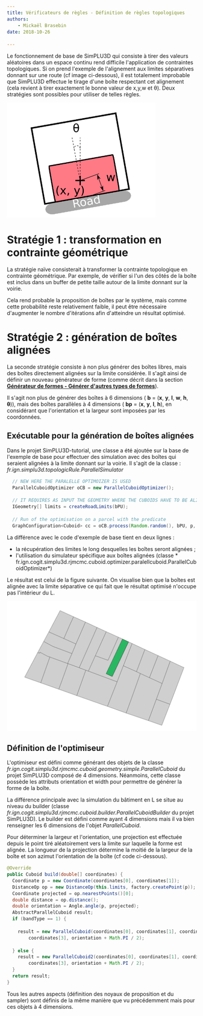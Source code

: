 ```yaml
---
title: Vérificateurs de règles - Définition de règles topologiques
authors:
    - Mickaël Brasebin
date: 2018-10-26

---
```


Le fonctionnement de base de SimPLU3D qui consiste à tirer des valeurs aléatoires dans un espace continu rend difficile l'application de contraintes topologiques. Si on prend l'exemple de l'alignement aux limites séparatives donnant sur une route (cf image ci-dessous), il est totalement improbable que SimPLU3D effectue le tirage d'une boîte respectant cet alignement (cela revient à tirer exactement le bonne valeur de x,y,w et θ). Deux stratégies sont possibles pour utiliser de telles règles.

![Illustration de la contrainte d'alignement](./img/alignement.png)

# Stratégie 1 : transformation en contrainte géométrique

La stratégie naïve consisterait à transformer la contrainte topologique en contrainte géométrique. Par exemple, de vérifier si l'un des côtés de la boîte est inclus dans un buffer de petite taille autour de la limite donnant sur la voirie.

Cela rend probable la proposition de boîtes par le système, mais comme cette probabilité reste relativement faible, il peut être nécessaire d'augmenter le nombre d'itérations afin d'atteindre un résultat optimisé.

# Stratégie 2 :  génération de boîtes alignées

La seconde stratégie consiste à non plus générer des boîtes libres, mais des boîtes directement alignées sur la limite considérée. Il s'agit ainsi de définir un nouveau générateur de forme (comme décrit dans la section [**Générateur de formes - Générer d'autres types de formes**]( ../generator/custom-shape.md)).

Il s'agit non plus de générer des boîtes à 6 dimensions ( **b** = (**x**, **y**, **l**, **w**, **h**, **θ**)), mais des boîtes parallèles à 4 dimensions ( **bp** = (**x**, **y**, **l**, **h**), en considérant que l'orientation et la largeur sont imposées par les coordonnées.

## Exécutable pour la génération de boîtes alignées

Dans le projet SimPLU3D-tutorial, une classe a été ajoutée sur la base de l'exemple de base pour effectuer des simulation avec des boîtes qui seraient alignées à la limite donnant sur la voirie. Il s'agit de la classe : *fr.ign.simplu3d.topologicRule.ParallelSimulator*

```JAVA
  // NEW HERE THE PARALELLE OPTIMOIZER IS USED
  ParallelCuboidOptimizer oCB = new ParallelCuboidOptimizer();

  // IT REQUIRES AS INPUT THE GEOMETRY WHERE THE CUBOIDS HAVE TO BE ALIGNED
  IGeometry[] limits = createRoadLimits(bPU);

  // Run of the optimisation on a parcel with the predicate
  GraphConfiguration<Cuboid> cc = oCB.process(Random.random(), bPU, p, env, 0, pred, limits, bPU.getGeom());

```

La différence avec le code d'exemple de base tient en deux lignes :

- la récupération des limites le long desquelles les boîtes seront alignées ;
- l'utilisation du simulateur spécifique aux boîtes alignées (classe * fr.ign.cogit.simplu3d.rjmcmc.cuboid.optimizer.paralellcuboid.ParallelCuboidOptimizer*)

Le résultat est celui de la figure suivante. On visualise bien que la boîtes est alignée avec la limite séparative ce qui fait que le résultat
optimisé n'occupe pas l'intérieur du L.

![Résult de la simulation d'une boîte alignée](./img/alignedBox.png)


## Définition de l'optimiseur

L'optimiseur est défini comme générant des objets de la classe  *fr.ign.cogit.simplu3d.rjmcmc.cuboid.geometry.simple.ParallelCuboid* du projet SimPLU3D composé de 4 dimensions. Néanmoins, cette classe possède les attributs orientation et width pour permettre de générer la forme de la boîte.

La différence principale avec la simulation du bâtiment en L se situe au niveau du builder (classe *fr.ign.cogit.simplu3d.rjmcmc.cuboid.builder.ParallelCuboidBuilder* du projet SimPLU3D). Le builder est défini comme ayant 4 dimensions mais il va bien renseigner les 6 dimensions de l'objet  *ParallelCuboid*.

Pour déterminer la largeur et l'orientation, une projection est effectuée depuis le point tiré aléatoirement vers la limite sur laquelle la forme est alignée. La longueur de la projection détermine la moitié de la largeur de la boîte et son azimut l'orientation de la boîte (cf code ci-dessous).

```JAVA
@Override
public Cuboid build(double[] coordinates) {
  Coordinate p = new Coordinate(coordinates[0], coordinates[1]);
  DistanceOp op = new DistanceOp(this.limits, factory.createPoint(p));
  Coordinate projected = op.nearestPoints()[0];
  double distance = op.distance();
  double orientation = Angle.angle(p, projected);
  AbstractParallelCuboid result;
  if (bandType == 1) {

    result = new ParallelCuboid(coordinates[0], coordinates[1], coordinates[2], distance * 2,
        coordinates[3], orientation + Math.PI / 2);

  } else {
    result = new ParallelCuboid2(coordinates[0], coordinates[1], coordinates[2], distance * 2,
        coordinates[3], orientation + Math.PI / 2);
  }
  return result;
}
```

Tous les autres aspects (définition des noyaux de proposition et du sampler) sont définis de la même manière que vu précédemment mais pour ces  objets à 4 dimensions.

